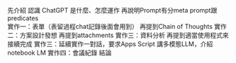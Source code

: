 先介紹
認識 ChatGPT 是什麼、怎麼運作
再說明Prompt有分meta prompt跟predicates  
實作一：表單（表留過程chat記錄後面會用到）
再提到Chain of Thoughts
實作二：方案設計發想
再提到attachments
實作三：資料分析
再提到適當使用程式來接續完成
實作三：延續實作一對話，要求Apps Script
講多模態LLM，介紹notebook LM
實作四：會議紀錄
結論

